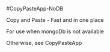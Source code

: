 #CopyPasteApp-NoDB

Copy and Paste - Fast and in one place

For use when mongoDb is not available

Otherwise, see CopyPasteApp
